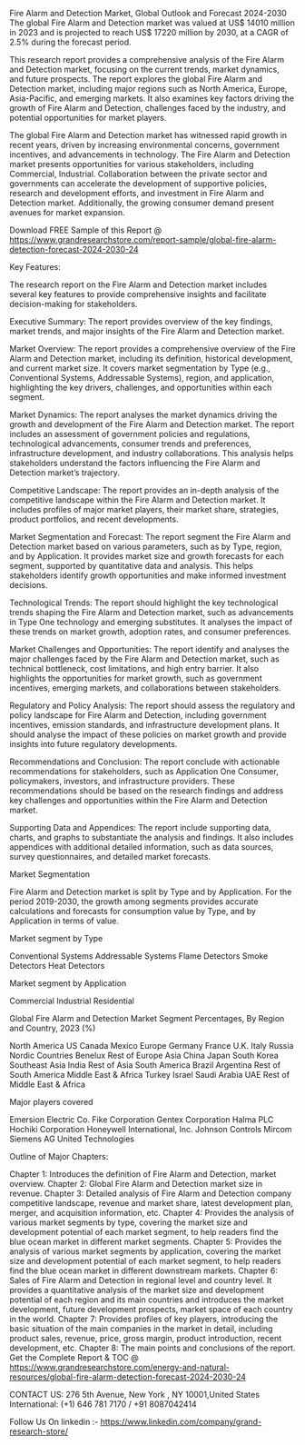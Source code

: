 Fire Alarm and Detection Market, Global Outlook and Forecast 2024-2030
The global Fire Alarm and Detection market was valued at US$ 14010 million in 2023 and is projected to reach US$ 17220 million by 2030, at a CAGR of 2.5% during the forecast period.

This research report provides a comprehensive analysis of the Fire Alarm and Detection market, focusing on the current trends, market dynamics, and future prospects. The report explores the global Fire Alarm and Detection market, including major regions such as North America, Europe, Asia-Pacific, and emerging markets. It also examines key factors driving the growth of Fire Alarm and Detection, challenges faced by the industry, and potential opportunities for market players.

The global Fire Alarm and Detection market has witnessed rapid growth in recent years, driven by increasing environmental concerns, government incentives, and advancements in technology. The Fire Alarm and Detection market presents opportunities for various stakeholders, including Commercial, Industrial. Collaboration between the private sector and governments can accelerate the development of supportive policies, research and development efforts, and investment in Fire Alarm and Detection market. Additionally, the growing consumer demand present avenues for market expansion.

Download FREE Sample of this Report @ https://www.grandresearchstore.com/report-sample/global-fire-alarm-detection-forecast-2024-2030-24

Key Features:

The research report on the Fire Alarm and Detection market includes several key features to provide comprehensive insights and facilitate decision-making for stakeholders.

Executive Summary: The report provides overview of the key findings, market trends, and major insights of the Fire Alarm and Detection market.

Market Overview: The report provides a comprehensive overview of the Fire Alarm and Detection market, including its definition, historical development, and current market size. It covers market segmentation by Type (e.g., Conventional Systems, Addressable Systems), region, and application, highlighting the key drivers, challenges, and opportunities within each segment.

Market Dynamics: The report analyses the market dynamics driving the growth and development of the Fire Alarm and Detection market. The report includes an assessment of government policies and regulations, technological advancements, consumer trends and preferences, infrastructure development, and industry collaborations. This analysis helps stakeholders understand the factors influencing the Fire Alarm and Detection market’s trajectory.

Competitive Landscape: The report provides an in-depth analysis of the competitive landscape within the Fire Alarm and Detection market. It includes profiles of major market players, their market share, strategies, product portfolios, and recent developments.

Market Segmentation and Forecast: The report segment the Fire Alarm and Detection market based on various parameters, such as by Type, region, and by Application. It provides market size and growth forecasts for each segment, supported by quantitative data and analysis. This helps stakeholders identify growth opportunities and make informed investment decisions.

Technological Trends: The report should highlight the key technological trends shaping the Fire Alarm and Detection market, such as advancements in Type One technology and emerging substitutes. It analyses the impact of these trends on market growth, adoption rates, and consumer preferences.

Market Challenges and Opportunities: The report identify and analyses the major challenges faced by the Fire Alarm and Detection market, such as technical bottleneck, cost limitations, and high entry barrier. It also highlights the opportunities for market growth, such as government incentives, emerging markets, and collaborations between stakeholders.

Regulatory and Policy Analysis: The report should assess the regulatory and policy landscape for Fire Alarm and Detection, including government incentives, emission standards, and infrastructure development plans. It should analyse the impact of these policies on market growth and provide insights into future regulatory developments.

Recommendations and Conclusion: The report conclude with actionable recommendations for stakeholders, such as Application One Consumer, policymakers, investors, and infrastructure providers. These recommendations should be based on the research findings and address key challenges and opportunities within the Fire Alarm and Detection market.

Supporting Data and Appendices: The report include supporting data, charts, and graphs to substantiate the analysis and findings. It also includes appendices with additional detailed information, such as data sources, survey questionnaires, and detailed market forecasts.

Market Segmentation

Fire Alarm and Detection market is split by Type and by Application. For the period 2019-2030, the growth among segments provides accurate calculations and forecasts for consumption value by Type, and by Application in terms of value.

Market segment by Type

Conventional Systems
Addressable Systems
Flame Detectors
Smoke Detectors
Heat Detectors

Market segment by Application

Commercial
Industrial
Residential

Global Fire Alarm and Detection Market Segment Percentages, By Region and Country, 2023 (%)

North America
US
Canada
Mexico
Europe
Germany
France
U.K.
Italy
Russia
Nordic Countries
Benelux
Rest of Europe
Asia
China
Japan
South Korea
Southeast Asia
India
Rest of Asia
South America
Brazil
Argentina
Rest of South America
Middle East & Africa
Turkey
Israel
Saudi Arabia
UAE
Rest of Middle East & Africa

Major players covered

Emersion Electric Co.
Fike Corporation
Gentex Corporation
Halma PLC
Hochiki Corporation
Honeywell International, Inc.
Johnson Controls
Mircom
Siemens AG
United Technologies

Outline of Major Chapters:

Chapter 1: Introduces the definition of Fire Alarm and Detection, market overview.
Chapter 2: Global Fire Alarm and Detection market size in revenue.
Chapter 3: Detailed analysis of Fire Alarm and Detection company competitive landscape, revenue and market share, latest development plan, merger, and acquisition information, etc.
Chapter 4: Provides the analysis of various market segments by type, covering the market size and development potential of each market segment, to help readers find the blue ocean market in different market segments.
Chapter 5: Provides the analysis of various market segments by application, covering the market size and development potential of each market segment, to help readers find the blue ocean market in different downstream markets.
Chapter 6: Sales of Fire Alarm and Detection in regional level and country level. It provides a quantitative analysis of the market size and development potential of each region and its main countries and introduces the market development, future development prospects, market space of each country in the world.
Chapter 7: Provides profiles of key players, introducing the basic situation of the main companies in the market in detail, including product sales, revenue, price, gross margin, product introduction, recent development, etc.
Chapter 8: The main points and conclusions of the report.
Get the Complete Report & TOC @ https://www.grandresearchstore.com/energy-and-natural-resources/global-fire-alarm-detection-forecast-2024-2030-24

CONTACT US:
276 5th Avenue, New York , NY 10001,United States
International: (+1) 646 781 7170 / +91 8087042414

Follow Us On linkedin :- https://www.linkedin.com/company/grand-research-store/
